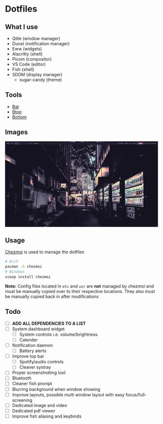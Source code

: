 # Dotfiles
## What I use
- Qtile (window manager)
- Dunst (notification manager)
- Eww (widgets)
- Alacritty (shell)
- Picom (compositor)
- VS Code (editor)
- Fish (shell)
- SDDM (display manager)
  - sugar-candy (theme)

## Tools
- [Bat](https://github.com/sharkdp/bat)
- [Btop](https://github.com/aristocratos/btop)
- [Bottom](https://github.com/ClementTsang/bottom)

## Images
![desktop image](assets/desktop.png)

## Usage
[Chezmoi](https://www.chezmoi.io/) is used to manage the dotfiles

```sh
# Arch
pacman -S chezmoi
# Windows
scoop install chezmoi
```

**Note:** Config files located in `etc` and `usr` are **not** managed by chezmoi and must be manually copied over to their respective locations. They also must be manually copied back in after modifications

## Todo
- [ ] **ADD ALL DEPENDENCIES TO A LIST**
- [ ] System dashboard widget
  - [ ] System controls i.e. volume/brightness
  - [ ] Calender
- [ ] Notification daemon
  - [ ] Battery alerts
- [ ] Improve top bar
  - [ ] Spotify/audio controls
  - [ ] Cleaner systray  
- [ ] Proper screenshotting tool
- [ ] Bluetooth
- [ ] Cleaner fish prompt
- [ ] Blurring background when window showing
- [ ] Improve layouts, possible multi window layout with easy focus/full-screening
- [ ] Dedicated image and video
- [ ] Dedicated pdf viewer
- [ ] Improve fish aliasing and keybinds